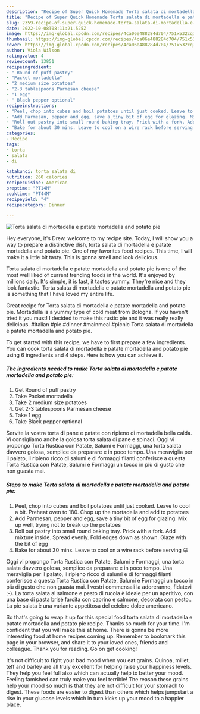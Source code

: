 ```yaml
---
description: "Recipe of Super Quick Homemade Torta salata di mortadella e patate mortadella and potato pie"
title: "Recipe of Super Quick Homemade Torta salata di mortadella e patate mortadella and potato pie"
slug: 2359-recipe-of-super-quick-homemade-torta-salata-di-mortadella-e-patate-mortadella-and-potato-pie
date: 2022-10-08T08:11:21.525Z
image: https://img-global.cpcdn.com/recipes/4ca06e488284d704/751x532cq70/torta-salata-di-mortadella-e-patate-mortadella-and-potato-pie-recipe-main-photo.jpg
thumbnail: https://img-global.cpcdn.com/recipes/4ca06e488284d704/751x532cq70/torta-salata-di-mortadella-e-patate-mortadella-and-potato-pie-recipe-main-photo.jpg
cover: https://img-global.cpcdn.com/recipes/4ca06e488284d704/751x532cq70/torta-salata-di-mortadella-e-patate-mortadella-and-potato-pie-recipe-main-photo.jpg
author: Viola Wilson
ratingvalue: 4
reviewcount: 13851
recipeingredient:
- " Round of puff pastry"
- "Packet mortadella"
- "2 medium size potatoes"
- "2-3 tablespoons Parmesan cheese"
- "1 egg"
- " Black pepper optional"
recipeinstructions:
- "Peel, chop into cubes and boil potatoes until just cooked. Leave to cool a bit. Preheat oven to 180. Chop up the mortadella and add to potatoes"
- "Add Parmesan, pepper and egg, save a tiny bit of egg for glazing. Mix up well, trying not to break up the potatoes"
- "Roll out pastry into small round baking tray. Prick with a fork. Add mixture inside. Spread evenly. Fold edges down as shown. Glaze with the bit of egg"
- "Bake for about 30 mins. Leave to cool on a wire rack before serving 😀"
categories:
- Recipe
tags:
- torta
- salata
- di

katakunci: torta salata di 
nutrition: 260 calories
recipecuisine: American
preptime: "PT14M"
cooktime: "PT44M"
recipeyield: "4"
recipecategory: Dinner

---
```



![Torta salata di mortadella e patate mortadella and potato pie](https://img-global.cpcdn.com/recipes/4ca06e488284d704/751x532cq70/torta-salata-di-mortadella-e-patate-mortadella-and-potato-pie-recipe-main-photo.jpg)

Hey everyone, it's Drew, welcome to my recipe site. Today, I will show you a way to prepare a distinctive dish, torta salata di mortadella e patate mortadella and potato pie. One of my favorites food recipes. This time, I will make it a little bit tasty. This is gonna smell and look delicious.

Torta salata di mortadella e patate mortadella and potato pie is one of the most well liked of current trending foods in the world. It's enjoyed by millions daily. It's simple, it is fast, it tastes yummy. They're nice and they look fantastic. Torta salata di mortadella e patate mortadella and potato pie is something that I have loved my entire life.

Great recipe for Torta salata di mortadella e patate mortadella and potato pie. Mortadella is a yummy type of cold meat from Bologna. If you haven&#39;t tried it you must! I decided to make this rustic pie and it was really really delicious. #Italian #pie #dinner #mainmeal #picnic Torta salata di mortadella e patate mortadella and potato pie.


To get started with this recipe, we have to first prepare a few ingredients. You can cook torta salata di mortadella e patate mortadella and potato pie using 6 ingredients and 4 steps. Here is how you can achieve it.

<!--inarticleads1-->

##### The ingredients needed to make Torta salata di mortadella e patate mortadella and potato pie:

1. Get  Round of puff pastry
1. Take Packet mortadella
1. Take 2 medium size potatoes
1. Get 2-3 tablespoons Parmesan cheese
1. Take 1 egg
1. Take  Black pepper optional


Servite la vostra torta di pane e patate con ripieno di mortadella bella calda. Vi consigliamo anche la golosa torta salata di pane e spinaci. Oggi vi propongo Torta Rustica con Patate, Salumi e Formaggi, una torta salata davvero golosa, semplice da preparare e in poco tempo. Una meraviglia per il palato, il ripieno ricco di salumi e di formaggi filanti conferisce a questa Torta Rustica con Patate, Salumi e Formaggi un tocco in più di gusto che non guasta mai. 

<!--inarticleads2-->

##### Steps to make Torta salata di mortadella e patate mortadella and potato pie:

1. Peel, chop into cubes and boil potatoes until just cooked. Leave to cool a bit. Preheat oven to 180. Chop up the mortadella and add to potatoes
1. Add Parmesan, pepper and egg, save a tiny bit of egg for glazing. Mix up well, trying not to break up the potatoes
1. Roll out pastry into small round baking tray. Prick with a fork. Add mixture inside. Spread evenly. Fold edges down as shown. Glaze with the bit of egg
1. Bake for about 30 mins. Leave to cool on a wire rack before serving 😀


Oggi vi propongo Torta Rustica con Patate, Salumi e Formaggi, una torta salata davvero golosa, semplice da preparare e in poco tempo. Una meraviglia per il palato, il ripieno ricco di salumi e di formaggi filanti conferisce a questa Torta Rustica con Patate, Salumi e Formaggi un tocco in più di gusto che non guasta mai. I vostri commensali la adoreranno, fidatevi ;-). La torta salata al salmone e pesto di rucola è ideale per un aperitivo, con una base di pasta brisé farcita con caprino e salmone, decorata con pesto.. La pie salata è una variante appetitosa del celebre dolce americano. 

So that's going to wrap it up for this special food torta salata di mortadella e patate mortadella and potato pie recipe. Thanks so much for your time. I'm confident that you will make this at home. There is gonna be more interesting food at home recipes coming up. Remember to bookmark this page in your browser, and share it to your loved ones, friends and colleague. Thank you for reading. Go on get cooking!

It's not difficult to fight your bad mood when you eat grains. Quinoa, millet, teff and barley are all truly excellent for helping raise your happiness levels. They help you feel full also which can actually help to better your mood. Feeling famished can truly make you feel terrible! The reason these grains help your mood so much is that they are not difficult for your stomach to digest. These foods are easier to digest than others which helps jumpstart a rise in your glucose levels which in turn kicks up your mood to a happier place.

